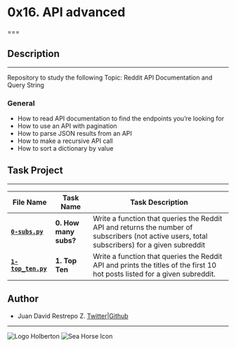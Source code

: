 # 0x16. API advanced

===

## Description

---
Repository to study the following Topic: Reddit API Documentation and Query String

### General

- How to read API documentation to find the endpoints you’re looking for
- How to use an API with pagination
- How to parse JSON results from an API
- How to make a recursive API call
- How to sort a dictionary by value

## Task Project

---
File Name|Task Name|Task Description
---|---|---
[**`0-subs.py`**](https://github.com/jdrestre/holberton-system_engineering-devops/blob/master/0x16-api_advanced/0-subs.py)|**0. How many subs?**|Write a function that queries the Reddit API and returns the number of subscribers (not active users, total subscribers) for a given subreddit
[**`1-top_ten.py`**](https://github.com/jdrestre/holberton-system_engineering-devops/blob/master/0x16-api_advanced/1-top_ten.py)|**1. Top Ten**|Write a function that queries the Reddit API and prints the titles of the first 10 hot posts listed for a given subreddit.

## Author

- Juan David Restrepo Z. [Twitter](https://twitter.com/jdrestre)|[Github](https://github.com/jdrestre)

---
![Logo Holberton](https://www.holbertonschool.com/holberton-logo.png) ![Sea Horse Icon](https://intranet.hbtn.io/assets/holberton-logo-coral-27055cb2f875eb10bf3b3942e52a24581bc0667695bdc856d4f08b469b678000.png)
